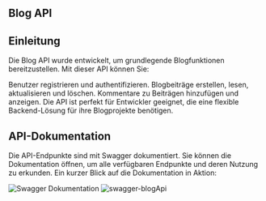 ## Blog API

## Einleitung
Die Blog API wurde entwickelt, um grundlegende Blogfunktionen bereitzustellen. Mit dieser API können Sie:

Benutzer registrieren und authentifizieren.
Blogbeiträge erstellen, lesen, aktualisieren und löschen.
Kommentare zu Beiträgen hinzufügen und anzeigen.
Die API ist perfekt für Entwickler geeignet, die eine flexible Backend-Lösung für ihre Blogprojekte benötigen.

## API-Dokumentation
Die API-Endpunkte sind mit Swagger dokumentiert. Sie können die Dokumentation öffnen, um alle verfügbaren Endpunkte und deren Nutzung zu erkunden. Ein kurzer Blick auf die Dokumentation in Aktion:

![Swagger Dokumentation](swagger-blogApi.gif)
![swagger-blogApi](https://github.com/user-attachments/assets/d18fc334-e834-4ea3-8777-df79ecdfc775)
